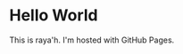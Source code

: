 <!DOCTYPE html>
<html>
<body>
<h1>Hello World</h1>
<p>This is raya'h. I'm hosted with GitHub Pages.</p>
</body>
</html>